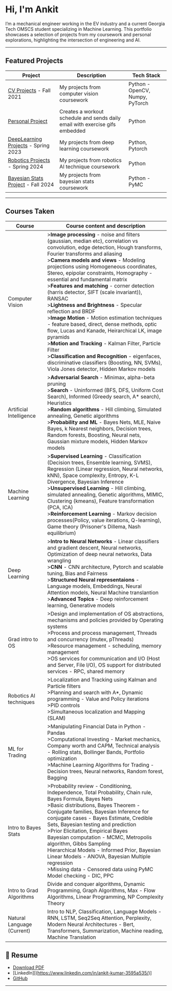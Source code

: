 # Hi, I'm Ankit

I’m a mechanical engineer working in the EV industry and a current Georgia Tech OMSCS student specializing in Machine Learning. This portfolio showcases a selection of projects from my coursework and personal explorations, highlighting the intersection of engineering and AI.

---

## Featured Projects

| Project | Description | Tech Stack |
|---------|-------------|------------|
| [CV Projects](projects/ComputerVision/computervision.md) - Fall 2021 | My projects from computer vision coursework  | Python - OpenCV, Numpy, PyTorch |
| [Personal Project](https://github.com/ankit15sep/Workout_and_email) | Creates a workout schedule and sends daily email with exercise gifs embedded | Python |
| [DeepLearning Projects](projects/DeepLearning/deeplearning.md) - Spring 2023 |  My projects from deep learning coursework | Python, Pytorch |
| [Robotics Projects](projects/Robotics-AITechniques/rait.md) - Spring 2024| My projects from robotics AI technique coursework | Python |
| [Bayesian Stats Project](projects/BayesianStats/bayesianstats.md) - Fall 2024 | My projects from bayesian stats coursework | Python - PyMC|

---

## Courses Taken

| Course | Course content and description |
|--------|--------------------------------|
|Computer Vision| >**Image processing** - noise and filters (gaussian, median etc), correlation vs convolution, edge detection, Hough transforms, Fourier transforms and aliasing <br> >**Camera models and views** - Modeling projections using Homogeneous coordinates, Stereo, epipolar constraints, Homography - essential and fundamental matrix <br> >**Features and matching** - corner detection (harris detector, SIFT (scale invariant)), RANSAC <br> >**Lightness and Brightness** - Specular reflection and BRDF <br> >**Image Motion** - Motion estimation techniques - feature based, direct, dense methods, optic flow, Lucas and Kanade, Heirarchical LK, image pyramids <br> >**Motion and Tracking** - Kalman Filter, Particle Filter <br> >**Classification and Recognition** - eigenfaces, discriminative classifiers (Boosting, NN, SVMs), Viola Jones detector, Hidden Markov models  |
|Artificial Intelligence| >**Adversarial Search** - Minimax, alpha-beta pruning <br> >**Search** - Uninformed (BFS, DFS, Uniform Cost Search), Informed (Greedy search, A* search), Heuristics <br> >**Random algorithms** - Hill climbing, Simulated annealing, Genetic algorithms <br> >**Probability and ML** - Bayes Nets, MLE, Naive Bayes,  k Nearest neighbors, Decision trees, Random forests, Boosting, Neural nets, Gaussian mixture models, Hidden Markov models |
|Machine Learning| >**Supervised Learning** - Classification (Decision trees, Ensemble learning, SVMS), Regression (Linear regression, Neural networks, kNN), Space complexity, Entropy, K-L Divergence, Bayesian Inference <br> >**Unsupervised Learning** - Hill climbing, simulated annealing, Genetic algorithms, MIMIC, Clustering (kmeans), Feature transformation (PCA, ICA) <br> >**Reinforcement Learning** - Markov decision processes(Policy, value iterations, Q-learning), Game theory (Prisoner's Dillema, Nash equilibrium) |
|Deep Learning| >**Intro to Neural Networks** - Linear classifiers and gradient descent, Neural networks, Optimization of deep neural networks, Data wrangling <br> >**CNN** - CNN architecture, Pytorch and scalable tuning, Bias and Fairness <br> >**Structured Neural representaions** - Language models, Embeddings, Neural Attention models, Neural Machine translantion <br> >**Advanced Topics** - Deep reinforcement learning, Generative models|
|Grad intro to OS| >Design and implementation of OS abstractions, mechanisms and policies provided by Operating systems <br> >Process and process management, Threads and concurrency (mutex, pThreads) <br> >Resource management - scheduling, memory management <br> >OS services for communication and I/O (Host and Server, File I/O), OS support for distributed services - RPC, shared memory  |
|Robotics AI techniques| >Localization and Tracking using Kalman and Particle filters <br> >Planning and search with A*, Dynamic programming - Value and Policy iterations <br> >PID controls <br> >Simultaneous localization and Mapping (SLAM)|
|ML for Trading| >Manipulating Financial Data in Python - Pandas <br> >Computational Investing - Market mechanics, Company worth and CAPM, Technical analysis - Rolling stats, Bollinger Bands, Portfolio optimization <br> >Machine Learning Algorithms for Trading - Decision trees, Neural networks, Random forest, Bagging |
|Intro to Bayes Stats|>Probability review - Conditioning, Independence, Total Probability, Chain rule, Bayes Formula, Bayes Nets <br> >Basic distributions, Bayes Theorem - Conjugate families, Bayesian Inference for conjugate cases - Bayes Estimate, Credible Sets, Bayesian testing and prediction <br> >Prior Elicitation, Empirical Bayes <br> Bayesian computation - MCMC, Metropolis algorithm, Gibbs Sampling <br> Hierarchical Models - Informed Prior, Bayesian Linear Models - ANOVA, Bayesian Multiple regression <br> >Missing data - Censored data using PyMC <br> Model checking - DIC, PPC|
|Intro to Grad Algorithms| Divide and conquer algorithms, Dynamic Programming, Graph Algorithms, Max - Flow Algorithms, Linear Programming, NP Complexity Theory |
|Natural Language (Current)| Intro to NLP, Classification, Language Models - RNN, LSTM, Seq2Seq Attention, Perplexity, Modern Neural Architectures - Bert, Transformers, Summarization, Machine reading, Machine Translation |

## 📄 Resume
- [Download PDF](resume.pdf)
- [LinkedIn][(https://www.linkedin.com/in/ankit-kumar-3595a535/)]
- [GitHub](https://github.com/yourusername)

---

